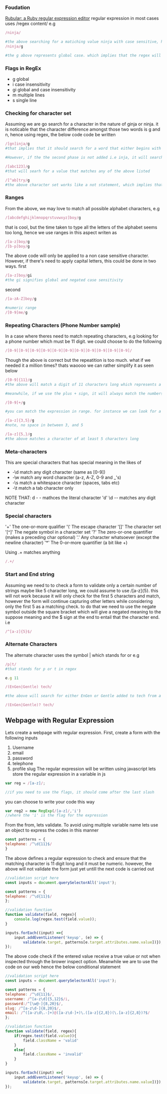 ### Foudation
[Rubular: a Ruby regular expression editor](https://rubular.com/)
regular expression in most cases uses /regex content/ e.g
```ruby
/ninja/

#the above searching for a matiching value ninja with case sensitive, however, it will only pick the first captured while reoccuring matches will not be applied except acted upon by a flag e.g
/ninja/g

#the g above represents global case. which implies that the regex will search the entire strings and will capture the expression given irrespective of the number of times it is required.

```
### Flags in RegEx
* g   global 
* i    case insensitivity
* gi   global and case insensitivity
* m   multiple lines
* s     single line

### Checking for character set
Assuming we are go search for a character in the nature of ginja or ninja. it is noticable that the character difference amongst those two words is g and n, hence using regex, the below code code be written
```ruby
/[gn]inja/g
#that implies that it should search for a word that either begins with g or n and has the remaining part of the content, i.e ginja or ninja. 

#However, if the the second phase is not added i.e inja, it will search for a match that correspond to any of the character set present in the square bracket

/[abc123]/g
#that will searh for a value that matches any of the above listed

/[^ab]try/g
#the above character set works like a not statement, which implies that it will match any character as preceding value to try but will negate value with either a or b. for instance atry will no match, btry will no match but any other set will match e.g utry
```

### Ranges
From the above, we may love to match all possible alphabet characters, e.g
```ruby
/[abcdefghijklmnopqrstuvwxyz]boy/g
```
that is cool, but the time taken to type all the letters of the alphabet seems too long, hence we use ranges in this aspect writen as
```ruby
/[a-z]boy/g
/[b-p]boy/g
```
The above code will only be applied to a non case sensitive character. However, if there's need to apply capital letters, this could be done in two ways. 
first
```ruby
/[a-z]boy/gi
#the gi signifies global and negated case sensitivity
```
second 
```ruby
/[a-zA-Z]boy/g

#numeric range
/[0-9]me/g
```

### Repeating Characters (Phone Number sample)
In a case where theres need to match repeating characters, e.g looking for a phone number which must be 11 digit. we could choose to do the following
```ruby
/[0-9][0-9][0-9][0-9][0-9][0-9][0-9][0-9][0-9][0-9][0-9]/
```
Though the above is correct but the repeatition is too much. what if we needed it a million times? thats waoooo
we can rather simplify it as seen below
```ruby
/[0-9]{11}/g
#the above will match a digit of 11 characters long which represents a phone number

#meanwhile, if we use the plus + sign, it will always match the numbers as long as it is a number i.e

/[0-9]+/g

#you can match the expression in range. for instance we can look for a word that is 3 to 5 characters long. the below code could be use

/[a-z]{3,5}/g
#note, no space in between 3, and 5

/[a-z]{5,}/g
#the above matches a character of at least 5 characters long
```
### Meta-characters
This are special characters that has special meaning in the likes of
* -\\d  match any digit character (same as [0-9])
* -\\w  match any word character (a-z, A-Z, 0-9 and _'s)
* -\\s  match a whitespace character (spaces, tabs etc)
* -\\t  match a tab character only

NOTE THAT:
d - - mathces the literal character 'd'
\\d -- matches any digit character

### Special characters
'+'     The one-or-more qualifier
'\\'     The escape character
'\[]'    The character set
'\[^]'   The negate symbol in a character set
'?'    The zero-or-one quantifier (makes a preceding char optional)
'.'    Any character whatsoever (except the newline character)
'\*'    The 0-or-more quantifier (a bit like +)

Using .+ matches anything 
```ruby
/.+/
```

### Start and End string 
Assuming we need to to check a form to validate only a certain number of strings maybe like 5 character long, we could assume to use /[a-z]{5}. 
this will not work because it will only check for the first 5 characters and match, however the form will continue capturing other letters while considering only the first 5 as a matching check.
to do that we need to use the negate symbol outside the square bracket which will give a negated meaning to the suppose meaning and the $ sign at the end to entail that the character end. i.e
```ruby
/^[a-z]{5}$/
```

### Alternate Characters
The alternate character uses the symbol | which stands for or e.g
```ruby
/p|t/
#that stands for p or t in regex

e.g 11

/(EnGen|Gentle) tech/

#the above will search for either EnGen or Gentle added to tech from a string, however, if the question mark ? is used, it then becomes optional e.g

/(EnGen|Gentle)? tech/
```

## Webpage with Regular Expression
Lets create a webpage with regular expression. First, create a form with the following inputs
1. Username
2. email
3. password
4. telephone
5. profile slug
The regular expression will be written using javascript
lets store the regular expression in a variable in js

```js
var reg = /[a-z]/;

//if you need to use the flags, it should come after the last slash
```
you can choose to write your code this way
```js
var reg2 = new RegExp(/[a-z]/,'i')
//where the 'i' is the flag for the expression
```

From the from, lets validate. To avoid using multiple variable name lets use an object to express the codes in this manner
```js
const patterns = {
telephone: /^\d{11}$/
}
```
The above defines a regular expression to check and ensure that the matching character is 11 digit long and it must be numeric. however, the above will not validate the form just yet untill the next code is carried out
```js
//validation script here
const inputs = document.querySelectorAll('input');

const patterns = {
telephone: /^\d{11}$/
};

//validation function
function validate(field, regex){
	console.log(regex.test(field.value));
}

inputs.forEach((input) =>{
	input.addEventListener('keyup', (e) => {
		validate(e.target, patterns[e.target.attributes.name.value])});
});
```
The above code check if the entered value receive a true value or not when inspected through the brower inspect option. Meanwhile we are to use the code on our web hence the below conditional statement 
```js
//validation script here
const inputs = document.querySelectorAll('input');

const patterns = {
telephone: /^\d{11}$/,
username: /^[a-z\d]{5,12}$/i,
password:/^[\w@-]{8,20}$/,
slug: /^[a-z\d-]{8,20}$/,
email: /^([a-z\d\.-]+)@([a-z\d-]+)\.([a-z]{2,8})(\.[a-z]{2,8})?$/
};

//validation function
function validate(field, regex){
	if(regex.test(field.value)){
		field.className = 'valid'
	}
	else{
		field.className = 'invalid'
	}
}

inputs.forEach((input) =>{
	input.addEventListener('keyup', (e) => {
		validate(e.target, patterns[e.target.attributes.name.value])});
});
```